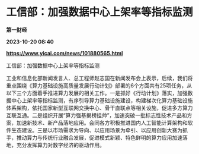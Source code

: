 # 工信部：加强数据中心上架率等指标监测
**第一财经**

**2023-10-20 08:40**

**https://www.yicai.com/news/101880565.html**

工信部：加强数据中心上架率等指标监测

工业和信息化部新闻发言人、总工程师赵志国在新闻发布会上表示，后续，我们将重点围绕《算力基础设施高质量发展行动计划》部署的6个方面共有25项任务，从以下三个方面着手推进算力发展的相关工作。一是抓好《行动计划》落实，加强数据中心上架率等指标监测，有序引导算力基础设施建设，构建梯次化算力基础设施体系架构，依托国家新型互联网交换中心、骨干直联点等相关设施，促进多方算力互联互通。二是组织开展“算力强基揭榜挂帅”，加速突破一批标志性技术产品和方案，加速新技术、新产品落地应用。会同各方积极推进国内人工智能计算架构和软件生态建设。三是以市场需求为导向、以应用场景为牵引、以应用创新大赛为抓手，推动算力与传统行业融合发展，促进模式新颖、特色鲜明的算力应用加速落地，充分发挥算力对数字经济的驱动作用。